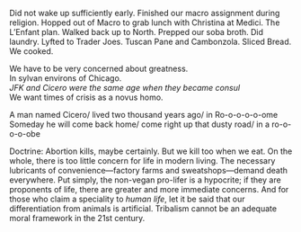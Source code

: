 Did not wake up sufficiently early. Finished our macro assignment during religion. Hopped out of Macro to grab lunch with Christina at Medici. The L’Enfant plan. Walked back up to North. Prepped our soba broth. Did laundry. Lyfted to Trader Joes. Tuscan Pane and Cambonzola. Sliced Bread. We cooked. 

We have to be very concerned about greatness.    
In sylvan environs of Chicago.  
*JFK and Cicero were the same age when they became consul*  
We want times of crisis as a novus homo. 

A man named Cicero/ lived two thousand years ago/ in Ro-o-o-o-o-ome  
Someday he will come back home/ come right up that dusty road/ in a ro-o-o-o-obe

Doctrine: Abortion kills, maybe certainly. But we kill too when we eat. On the whole, there is too little concern for life in modern living. The necessary lubricants of convenience—factory farms and sweatshops—demand death everywhere. Put simply, the non-vegan pro-lifer is a hypocrite; if they are proponents of life, there are greater and more immediate concerns. And for those who claim a speciality to *human life*, let it be said that our differentiation from animals is artificial. Tribalism cannot be an adequate moral framework in the 21st century.